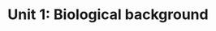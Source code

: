 ---
title: "Unit 1: Biological background"
published: 2024-08-26
description: "In this unit you will learn all you need to know about molecular biology,
RNA, genome sequencing etc. ..."
tags: ["Bioinformatics", "Biology", "Computer_Science"]
project: "Covid-19 Genome"
unit: 1
draft: false
---